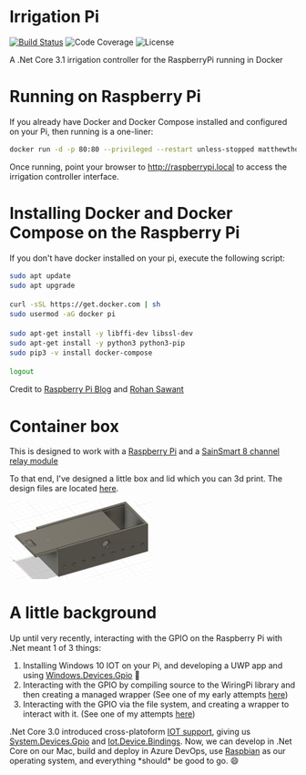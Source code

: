# Irrigation Pi
[![Build Status](https://dev.azure.com/matthewethomas/Public%20Projects/_apis/build/status/matthewethomas.IrrigationPi?branchName=master)](https://dev.azure.com/matthewethomas/Public%20Projects/_build/latest?definitionId=16&branchName=master)
![Code Coverage](https://img.shields.io/azure-devops/coverage/matthewethomas/Public%20Projects/16)
![License](https://img.shields.io/github/license/matthewethomas/IrrigationPi)

A .Net Core 3.1 irrigation controller for the RaspberryPi running in Docker


# Running on Raspberry Pi
If you already have Docker and Docker Compose installed and configured on your Pi, then running is a one-liner:
```sh
docker run -d -p 80:80 --privileged --restart unless-stopped matthewthomas/irrigationcontroller:latest
```
Once running, point your browser to http://raspberrypi.local to access the irrigation controller interface.

# Installing Docker and Docker Compose on the Raspberry Pi
If you don't have docker installed on your pi, execute the following script:
```sh
sudo apt update
sudo apt upgrade

curl -sSL https://get.docker.com | sh
sudo usermod -aG docker pi

sudo apt-get install -y libffi-dev libssl-dev
sudo apt-get install -y python3 python3-pip
sudo pip3 -v install docker-compose

logout
```
Credit to [Raspberry Pi Blog](https://www.raspberrypi.org/blog/docker-comes-to-raspberry-pi/) and [Rohan Sawant](https://dev.to/rohansawant/installing-docker-and-docker-compose-on-the-raspberry-pi-in-5-simple-steps-3mgl)

# Container box
This is designed to work with a [Raspberry Pi](https://www.adafruit.com/product/4292) and a [SainSmart 8 channel relay module](https://www.amazon.com/SainSmart-101-70-102-8-Channel-Relay-Module/dp/B0057OC5WK/ref=sr_1_4?crid=E51VI6QP5C9L&dchild=1&keywords=sainsmart+relay+board&qid=1604978333&sprefix=sainspart+rel%2Caps%2C240&sr=8-4)

To that end, I've designed a little box and lid which you can 3d print. The design files are located [here](physicals/3dPrints/EnclosureBox/).

<img src="physicals/3dPrints/EnclosureBox/Preview.png" width="250">

# A little background
Up until very recently, interacting with the GPIO on the Raspberry Pi with .Net meant 1 of 3 things:
1. Installing Windows 10 IOT on your Pi, and developing a UWP app and using [Windows.Devices.Gpio](https://docs.microsoft.com/en-us/uwp/api/windows.devices.gpio) :nauseated_face:
2. Interacting with the GPIO by compiling source to the WiringPi library and then creating a managed wrapper
 (See one of my early attempts [here](https://github.com/matthewethomas/RaspberryPi-NetCore-Blink/tree/master/BlinkGpioWiringPi/)) 
3. Interacting with the GPIO via the file system, and creating a wrapper to interact with it. (See one of my attempts [here](https://github.com/matthewethomas/RaspberryPi-NetCore-Blink/tree/master/BlinkGpioFS))

.Net Core 3.0 introduced cross-platoform [IOT support](https://github.com/dotnet/iot), giving us [System.Devices.Gpio](https://www.nuget.org/packages/System.Device.Gpio) and [Iot.Device.Bindings](https://www.nuget.org/packages/Iot.Device.Bindings). Now, we can develop in .Net Core on our Mac, build and deploy in Azure DevOps, use [Raspbian](https://www.raspberrypi.org/downloads/raspbian/) as our operating system, and everything \*should\* be good to go. :smile:
